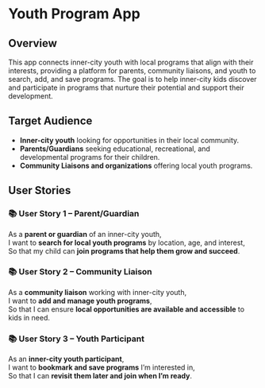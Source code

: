 # Youth Program App

## Overview

This app connects inner-city youth with local programs that align with their interests, providing a platform for parents, community liaisons, and youth to search, add, and save programs. The goal is to help inner-city kids discover and participate in programs that nurture their potential and support their development.

## Target Audience

- **Inner-city youth** looking for opportunities in their local community.
- **Parents/Guardians** seeking educational, recreational, and developmental programs for their children.
- **Community Liaisons and organizations** offering local youth programs.

## User Stories

### 📚 User Story 1 – Parent/Guardian

As a **parent or guardian** of an inner-city youth,  
I want to **search for local youth programs** by location, age, and interest,  
So that my child can **join programs that help them grow and succeed**.

### 📚 User Story 2 – Community Liaison

As a **community liaison** working with inner-city youth,  
I want to **add and manage youth programs**,  
So that I can ensure **local opportunities are available and accessible** to kids in need.

### 📚 User Story 3 – Youth Participant

As an **inner-city youth participant**,  
I want to **bookmark and save programs** I’m interested in,  
So that I can **revisit them later and join when I’m ready**.

